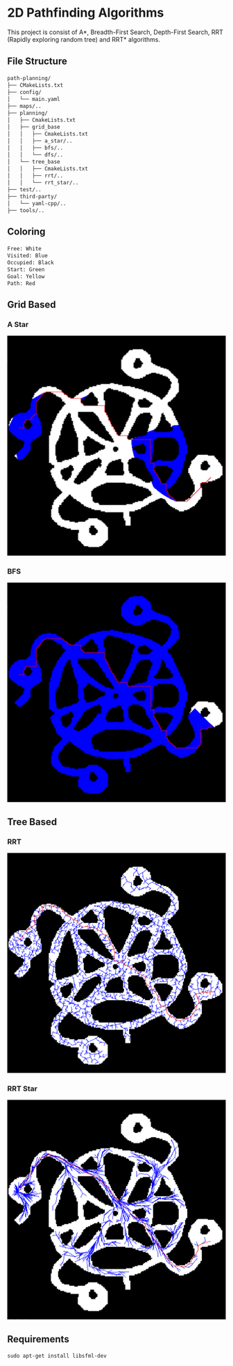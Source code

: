 # 2D Pathfinding Algorithms

This project is consist of A*, Breadth-First Search, Depth-First Search, RRT (Rapidly exploring random tree) and RRT* algorithms.

## File Structure

```
path-planning/
├── CMakeLists.txt
├── config/
│   └── main.yaml
├── maps/..
├── planning/
│   ├── CmakeLists.txt
│   ├── grid_base
│   │   ├── CmakeLists.txt
│   │   ├── a_star/..
│   │   ├── bfs/..
│   │   └── dfs/..
│   └── tree_base
│   │   ├── CmakeLists.txt
│   │   ├── rrt/..
│   │   └── rrt_star/..
├── test/..
├── third-party/
│   └── yaml-cpp/..
├── tools/..

```

## Coloring

```
Free: White
Visited: Blue
Occupied: Black
Start: Green
Goal: Yellow
Path: Red
```

## Grid Based

### A Star

![](images/astar.png)

### BFS

![](images/bfs.png)

## Tree Based

### RRT

![](images/rrt.png)

### RRT Star

![](images/rrt_star.png)


## Requirements

```
sudo apt-get install libsfml-dev
```

